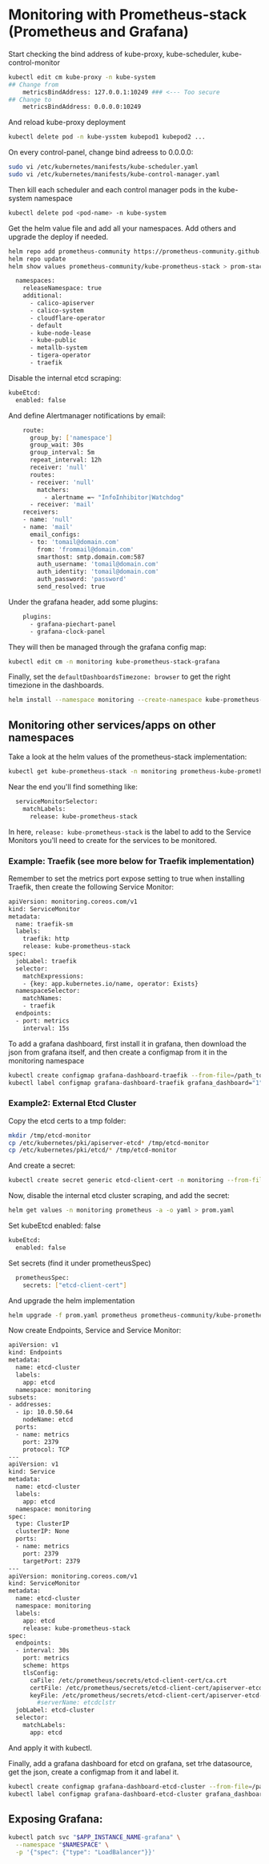 # Monitoring with Prometheus-stack (Prometheus and Grafana)

Start checking the bind address of kube-proxy, kube-scheduler, kube-control-monitor

```bash
kubectl edit cm kube-proxy -n kube-system
## Change from
    metricsBindAddress: 127.0.0.1:10249 ### <--- Too secure
## Change to
    metricsBindAddress: 0.0.0.0:10249
```

And reload kube-proxy deployment

```bash
kubectl delete pod -n kube-ysstem kubepod1 kubepod2 ...
```

On every control-panel, change bind adreess to 0.0.0.0:

```bash
sudo vi /etc/kubernetes/manifests/kube-scheduler.yaml
sudo vi /etc/kubernetes/manifests/kube-control-manager.yaml
```

Then kill each scheduler and each control manager pods in the kube-system namespace

```bash
kubectl delete pod <pod-name> -n kube-system
```

Get the helm value file and add all your namespaces. Add others and upgrade the deploy if needed.

```bash
helm repo add prometheus-community https://prometheus-community.github.io/helm-charts
helm repo update
helm show values prometheus-community/kube-prometheus-stack > prom-stack.yaml
```

```bash
  namespaces:
    releaseNamespace: true
    additional:
      - calico-apiserver
      - calico-system
      - cloudflare-operator
      - default
      - kube-node-lease
      - kube-public
      - metallb-system
      - tigera-operator
      - traefik
```

Disable the internal etcd scraping:

```bash
kubeEtcd:
  enabled: false
```

And define Alertmanager notifications by email:

```bash
    route:
      group_by: ['namespace']
      group_wait: 30s
      group_interval: 5m
      repeat_interval: 12h
      receiver: 'null'
      routes:
      - receiver: 'null'
        matchers:
          - alertname =~ "InfoInhibitor|Watchdog"
      - receiver: 'mail'
    receivers:
    - name: 'null'
    - name: 'mail'
      email_configs:
      - to: 'tomail@domain.com'
        from: 'frommail@domain.com'
        smarthost: smtp.domain.com:587
        auth_username: 'tomail@domain.com'
        auth_identity: 'tomail@domain.com'
        auth_password: 'password'
        send_resolved: true
```

Under the grafana header, add some plugins:

```bash
    plugins:
      - grafana-piechart-panel
      - grafana-clock-panel
```

They will then be managed through the grafana config map:

```bash
kubectl edit cm -n monitoring kube-prometheus-stack-grafana
```

Finally, set the ```defaultDashboardsTimezone: browser``` to get the right timezione in the dashboards.

```bash
helm install --namespace monitoring --create-namespace kube-prometheus-stack prometheus-community/kube-prometheus-stack --values prom-stack.yaml
```

## Monitoring other services/apps on other namespaces

Take a look at the helm values of the prometheus-stack implementation:

```bash
kubectl get kube-prometheus-stack -n monitoring prometheus-kube-prometheus-prometheus -o yaml
```

Near the end you'll find something like:

```bash
  serviceMonitorSelector:
    matchLabels:
      release: kube-prometheus-stack
```

In here, ```release: kube-prometheus-stack``` is the label to add to the Service Monitors you'll need to create for the services to be monitored.

### Example: Traefik (see more below for Traefik implementation)

Remember to set the metrics port expose setting to true when installing Traefik, then create the following Service Monitor:

```bash
apiVersion: monitoring.coreos.com/v1
kind: ServiceMonitor
metadata:
  name: traefik-sm
  labels:
    traefik: http
    release: kube-prometheus-stack
spec:
  jobLabel: traefik
  selector:
    matchExpressions:
    - {key: app.kubernetes.io/name, operator: Exists}
  namespaceSelector:
    matchNames:
    - traefik
  endpoints:
  - port: metrics
    interval: 15s
```

To add a grafana dashboard, first install it in grafana, then download the json from grafana itself, and then create a configmap from it in the monitoring namespace

```bash
kubectl create configmap grafana-dashboard-traefik --from-file=/path_to/traefik_dashboard.json
kubectl label configmap grafana-dashboard-traefik grafana_dashboard="1"
```

### Example2: External Etcd Cluster

Copy the etcd certs to a tmp folder:

```bash
mkdir /tmp/etcd-monitor
cp /etc/kubernetes/pki/apiserver-etcd* /tmp/etcd-monitor
cp /etc/kubernetes/pki/etcd/* /tmp/etcd-monitor
```

And create a secret:

```bash
kubectl create secret generic etcd-client-cert -n monitoring --from-file=/tmp/etcd-monitor/ca.crt --from-file=/tmp/etcd-monitor/apiserver-etcd-client.crt --from-file=/tmp/etcd-monitor/apiserver-etcd-client.key
```

Now, disable the internal etcd cluster scraping, and add the secret:

```bash
helm get values -n monitoring prometheus -a -o yaml > prom.yaml
```

Set kubeEtcd enabled: false

```bash
kubeEtcd:
  enabled: false
```

Set secrets (find it under prometheusSpec)

```bash
  prometheusSpec:
    secrets: ["etcd-client-cert"]
```

And upgrade the helm implementation

```bash
helm upgrade -f prom.yaml prometheus prometheus-community/kube-prometheus-stack -n monitoring
```

Now create Endpoints, Service and Service Monitor:

```bash
apiVersion: v1
kind: Endpoints
metadata:
  name: etcd-cluster
  labels:
    app: etcd
  namespace: monitoring
subsets:
- addresses:
  - ip: 10.0.50.64
    nodeName: etcd
  ports:
  - name: metrics
    port: 2379
    protocol: TCP
---
apiVersion: v1
kind: Service
metadata:
  name: etcd-cluster
  labels:
    app: etcd
  namespace: monitoring
spec:
  type: ClusterIP
  clusterIP: None
  ports:
  - name: metrics
    port: 2379
    targetPort: 2379
---
apiVersion: monitoring.coreos.com/v1
kind: ServiceMonitor
metadata:
  name: etcd-cluster
  namespace: monitoring
  labels:
    app: etcd
    release: kube-prometheus-stack
spec:
  endpoints:
  - interval: 30s
    port: metrics
    scheme: https
    tlsConfig:
      caFile: /etc/prometheus/secrets/etcd-client-cert/ca.crt
      certFile: /etc/prometheus/secrets/etcd-client-cert/apiserver-etcd-client.crt
      keyFile: /etc/prometheus/secrets/etcd-client-cert/apiserver-etcd-client.key
        #serverName: etcdclstr
  jobLabel: etcd-cluster
  selector:
    matchLabels:
      app: etcd
```

And apply it with kubectl.

Finally, add a grafana dashboard for etcd on grafana, set trhe datasource, get the json, create a configmap from it and label it.

```bash
kubectl create configmap grafana-dashboard-etcd-cluster --from-file=/path_to/etcd-cluster.json
kubectl label configmap grafana-dashboard-etcd-cluster grafana_dashboard="1"
```

## Exposing Grafana:

```bash
kubectl patch svc "$APP_INSTANCE_NAME-grafana" \
  --namespace "$NAMESPACE" \
  -p '{"spec": {"type": "LoadBalancer"}}'
```
